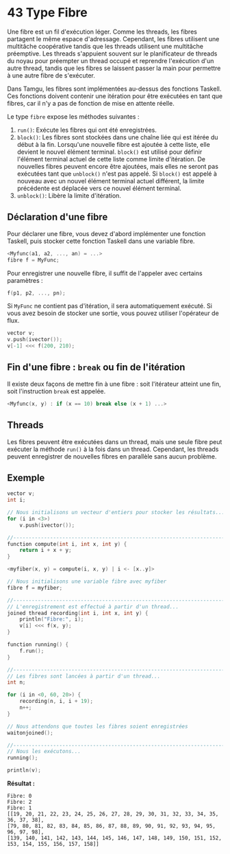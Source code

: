 # 43 Type Fibre

Une fibre est un fil d'exécution léger. Comme les threads, les fibres partagent le même espace d'adressage. Cependant, les fibres utilisent une multitâche coopérative tandis que les threads utilisent une multitâche préemptive. Les threads s'appuient souvent sur le planificateur de threads du noyau pour préempter un thread occupé et reprendre l'exécution d'un autre thread, tandis que les fibres se laissent passer la main pour permettre à une autre fibre de s'exécuter.

Dans Tamgu, les fibres sont implémentées au-dessus des fonctions Taskell. Ces fonctions doivent contenir une itération pour être exécutées en tant que fibres, car il n'y a pas de fonction de mise en attente réelle.

Le type `fibre` expose les méthodes suivantes :

1. `run()`: Exécute les fibres qui ont été enregistrées.
2. `block()`: Les fibres sont stockées dans une chaîne liée qui est itérée du début à la fin. Lorsqu'une nouvelle fibre est ajoutée à cette liste, elle devient le nouvel élément terminal. `block()` est utilisé pour définir l'élément terminal actuel de cette liste comme limite d'itération. De nouvelles fibres peuvent encore être ajoutées, mais elles ne seront pas exécutées tant que `unblock()` n'est pas appelé. Si `block()` est appelé à nouveau avec un nouvel élément terminal actuel différent, la limite précédente est déplacée vers ce nouvel élément terminal.
3. `unblock()`: Libère la limite d'itération.

## Déclaration d'une fibre

Pour déclarer une fibre, vous devez d'abord implémenter une fonction Taskell, puis stocker cette fonction Taskell dans une variable fibre.

```cpp
<Myfunc(a1, a2, ..., an) = ...>
fibre f = MyFunc;
```

Pour enregistrer une nouvelle fibre, il suffit de l'appeler avec certains paramètres :

```cpp
f(p1, p2, ..., pn);
```

Si `MyFunc` ne contient pas d'itération, il sera automatiquement exécuté. Si vous avez besoin de stocker une sortie, vous pouvez utiliser l'opérateur de flux.

```cpp
vector v;
v.push(ivector());
v[-1] <<< f(200, 210);
```

## Fin d'une fibre : `break` ou fin de l'itération

Il existe deux façons de mettre fin à une fibre : soit l'itérateur atteint une fin, soit l'instruction `break` est appelée.

```cpp
<Myfunc(x, y) : if (x == 10) break else (x + 1) ...>
```

## Threads

Les fibres peuvent être exécutées dans un thread, mais une seule fibre peut exécuter la méthode `run()` à la fois dans un thread. Cependant, les threads peuvent enregistrer de nouvelles fibres en parallèle sans aucun problème.

## Exemple

```cpp
vector v;
int i;

// Nous initialisons un vecteur d'entiers pour stocker les résultats...
for (i in <3>)
    v.push(ivector());

//-----------------------------------------------------------------------
function compute(int i, int x, int y) {
    return i + x + y;
}

<myfiber(x, y) = compute(i, x, y) | i <- [x..y]>

// Nous initialisons une variable fibre avec myfiber
fibre f = myfiber;

//-----------------------------------------------------------------------
// L'enregistrement est effectué à partir d'un thread...
joined thread recording(int i, int x, int y) {
    println("Fibre:", i);
    v[i] <<< f(x, y);
}

function running() {
    f.run();
}

//-----------------------------------------------------------------------
// Les fibres sont lancées à partir d'un thread...
int n;

for (i in <0, 60, 20>) {
    recording(n, i, i + 19);
    n++;
}

// Nous attendons que toutes les fibres soient enregistrées
waitonjoined();

//-----------------------------------------------------------------------
// Nous les exécutons...
running();

println(v);
```

**Résultat :**

```
Fibre: 0
Fibre: 2
Fibre: 1
[[19, 20, 21, 22, 23, 24, 25, 26, 27, 28, 29, 30, 31, 32, 33, 34, 35, 36, 37, 38],
[79, 80, 81, 82, 83, 84, 85, 86, 87, 88, 89, 90, 91, 92, 93, 94, 95, 96, 97, 98],
[139, 140, 141, 142, 143, 144, 145, 146, 147, 148, 149, 150, 151, 152, 153, 154, 155, 156, 157, 158]]
```